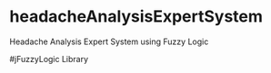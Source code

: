 # headacheAnalysisExpertSystem

Headache Analysis Expert System using Fuzzy Logic

#jFuzzyLogic Library
